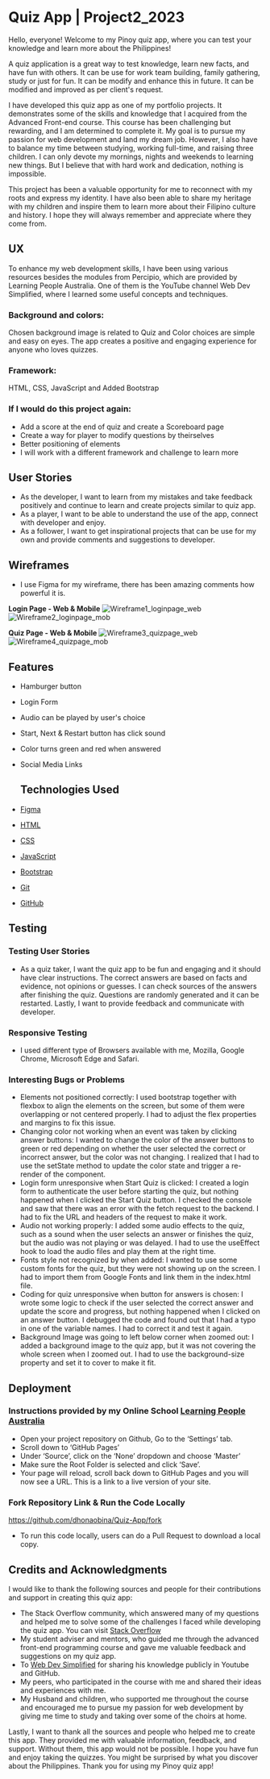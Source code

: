 # Quiz App | Project2_2023

Hello, everyone! Welcome to my Pinoy quiz app, where you can test your knowledge and learn more about the Philippines!

A quiz application is a great way to test knowledge, learn new facts, and have fun with others. It can be use for work team building, family gathering, study or just for fun. It can be modify and enhance this in future. It can be modified and improved as per client's request.

I have developed this quiz app as one of my portfolio projects. It demonstrates some of the skills and knowledge that I acquired from the Advanced Front-end course. This course has been challenging but rewarding, and I am determined to complete it. My goal is to pursue my passion for web development and land my dream job. However, I also have to balance my time between studying, working full-time, and raising three children. I can only devote my mornings, nights and weekends to learning new things. But I believe that with hard work and dedication, nothing is impossible.

This project has been a valuable opportunity for me to reconnect with my roots and express my identity. I have also been able to share my heritage with my children and inspire them to learn more about their Filipino culture and history. I hope they will always remember and appreciate where they come from.

## UX 

To enhance my web development skills, I have been using various resources besides the modules from Percipio, which are provided by Learning People Australia. One of them is the YouTube channel Web Dev Simplified, where I learned some useful concepts and techniques.

### Background and colors:

Chosen background image is related to Quiz and Color choices are simple and easy on eyes. The app creates a positive and engaging experience for anyone who loves quizzes.

### Framework:

HTML, CSS, JavaScript and Added Bootstrap

### If I would do this project again:
- Add a score at the end of quiz and create a Scoreboard page
- Create a way for player to modify questions by theirselves
- Better positioning of elements
- I will work with a different framework and challenge to learn more

## User Stories
* As the developer, I want to learn from my mistakes and take feedback positively and continue to learn and create projects similar to quiz app.
* As a player, I want to be able to understand the use of the app, connect with developer and enjoy.
* As a follower, I want to get inspirational projects that can be use for my own and provide comments and suggestions to developer.

## Wireframes
- I use Figma for my wireframe, there has been amazing comments how powerful it is.

**Login Page - Web & Mobile**
![Wireframe1_loginpage_web](https://github.com/dhonaobina/Quiz-App/assets/113093370/423d95ab-61b1-403a-92f0-ea2f9c82d3ac)
![Wireframe2_loginpage_mob](https://github.com/dhonaobina/Quiz-App/assets/113093370/7e9be1b0-e3cb-4ac6-b215-4d2754cd0d1f)

**Quiz Page - Web & Mobile**
![Wireframe3_quizpage_web](https://github.com/dhonaobina/Quiz-App/assets/113093370/e89fc707-f764-4b21-a816-659894e2c988)
![Wireframe4_quizpage_mob](https://github.com/dhonaobina/Quiz-App/assets/113093370/2fe0dd7a-a46b-4868-8874-0851093061d7)

## Features
- Hamburger button
- Login Form
- Audio can be played by user's choice
- Start, Next & Restart button has click sound
- Color turns green and red when answered
- Social Media Links

  ## Technologies Used
- [Figma](https://figma.com)
- [HTML](https://developer.mozilla.org/en-US/docs/Glossary/HTML5)
- [CSS](https://developer.mozilla.org/en-US/docs/Glossary/CSS)
- [JavaScript](https://www.javascript.com/)
- [Bootstrap](https://getbootstrap.com/)
- [Git](https://git-scm.com/)
- [GitHub](https://github.com/)

## Testing 
### Testing User Stories
- As a quiz taker, I want the quiz app to be fun and engaging and it should have clear instructions. The correct answers are based on facts and evidence, not opinions or guesses. I can check sources of the answers after finishing the quiz. Questions are randomly generated and it can be restarted. Lastly, I want to provide feedback and communicate with developer.

### Responsive Testing
- I used different type of Browsers available with me, Mozilla, Google Chrome, Microsoft Edge and Safari.

### Interesting Bugs or Problems
- Elements not positioned correctly: I used bootstrap together with flexbox to align the elements on the screen, but some of them were overlapping or not centered properly. I had to adjust the flex properties and margins to fix this issue.
- Changing color not working when an event was taken by clicking answer buttons: I wanted to change the color of the answer buttons to green or red depending on whether the user selected the correct or incorrect answer, but the color was not changing. I realized that I had to use the setState method to update the color state and trigger a re-render of the component.
- Login form unresponsive when Start Quiz is clicked: I created a login form to authenticate the user before starting the quiz, but nothing happened when I clicked the Start Quiz button. I checked the console and saw that there was an error with the fetch request to the backend. I had to fix the URL and headers of the request to make it work.
- Audio not working properly: I added some audio effects to the quiz, such as a sound when the user selects an answer or finishes the quiz, but the audio was not playing or was delayed. I had to use the useEffect hook to load the audio files and play them at the right time.
- Fonts style not recognized by when added: I wanted to use some custom fonts for the quiz, but they were not showing up on the screen. I had to import them from Google Fonts and link them in the index.html file.
- Coding for quiz unresponsive when button for answers is chosen: I wrote some logic to check if the user selected the correct answer and update the score and progress, but nothing happened when I clicked on an answer button. I debugged the code and found out that I had a typo in one of the variable names. I had to correct it and test it again.
- Background Image was going to left below corner when zoomed out: I added a background image to the quiz app, but it was not covering the whole screen when I zoomed out. I had to use the background-size property and set it to cover to make it fit.


## Deployment
### Instructions provided by my Online School [Learning People Australia](https://www.learningpeople.com/au/)
- Open your project repository on Github, Go to the ‘Settings’ tab.
- Scroll down to ‘GitHub Pages’
- Under ‘Source’, click on the ‘None’ dropdown and choose ‘Master’
- Make sure the Root Folder is selected and click ‘Save’.
- Your page will reload, scroll back down to GitHub Pages and you will now see a URL.
This is a link to a live version of your site.

### Fork Repository Link & Run the Code Locally
https://github.com/dhonaobina/Quiz-App/fork
- To run this code locally, users can do a Pull Request to download a local copy.

## Credits and Acknowledgments
I would like to thank the following sources and people for their contributions and support in creating this quiz app:
- The Stack Overflow community, which answered many of my questions and helped me to solve some of the challenges I faced while developing the quiz app. You can visit [Stack Overflow](https://stackoverflow.com/)
- My student adviser and mentors, who guided me through the advanced front-end programming course and gave me valuable feedback and suggestions on my quiz app.
- To [Web Dev Simplified](https://www.youtube.com/@WebDevSimplified) for sharing his knowledge publicly in Youtube and GitHub.
- My peers, who participated in the course with me and shared their ideas and experiences with me.
- My Husband and children, who supported me throughout the course and encouraged me to pursue my passion for web development by giving me time to study and taking over some of the choirs at home.

Lastly, I want to thank all the sources and people who helped me to create this app. They provided me with valuable information, feedback, and support. Without them, this app would not be possible. I hope you have fun and enjoy taking the quizzes. You might be surprised by what you discover about the Philippines. Thank you for using my Pinoy quiz app!
